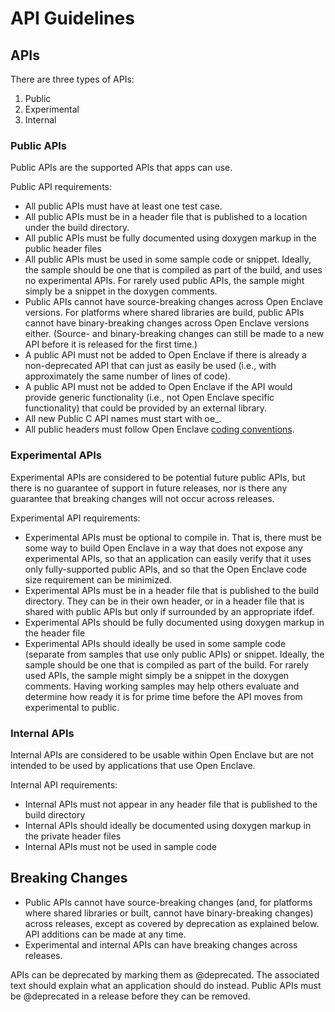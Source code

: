 # API Guidelines

## APIs

There are three types of APIs: 

1. Public
2. Experimental
3. Internal

### Public APIs

Public APIs are the supported APIs that apps can use. 

Public API requirements: 

* All public APIs must have at least one test case.
* All public APIs must be in a header file that is published to a location under the build directory.
* All public APIs must be fully documented using doxygen markup in the public header files
* All public APIs must be used in some sample code or snippet. Ideally, the sample
  should be one that is compiled as part of the build, and uses no experimental APIs. For rarely 
  used public APIs, the sample might simply be a snippet in the doxygen comments.
* Public APIs cannot have source-breaking changes across Open Enclave versions. For platforms 
  where shared libraries are build, public APIs cannot have binary-breaking changes across 
  Open Enclave versions either. (Source- and binary-breaking changes can still be made to a new 
  API before it is released for the first time.)
* A public API must not be added to Open Enclave if there is already a non-deprecated API that can just 
  as easily be used (i.e., with approximately the same number of lines of code).
* A public API must not be added to Open Enclave if the API would provide generic functionality
  (i.e., not Open Enclave specific functionality) that could be provided by an external library.
* All new Public C API names must start with oe_.
* All public headers must follow Open Enclave [coding conventions](DevelopmentGuide.md).

### Experimental APIs

Experimental APIs are considered to be potential future public APIs, but there is no guarantee 
of support in future releases, nor is there any guarantee that breaking changes will not occur 
across releases. 

Experimental API requirements: 

* Experimental APIs must be optional to compile in. That is, there must be some way to build
  Open Enclave in a way that does not expose any experimental APIs, so that an application
  can easily verify that it uses only fully-supported public APIs, and so that the Open Enclave
  code size requirement can be minimized.
* Experimental APIs must be in a header file that is published to the build directory. They
  can be in their own header, or in a header file that is shared with public APIs but only
  if surrounded by an appropriate ifdef.
* Experimental APIs should be fully documented using doxygen markup in the header file
* Experimental APIs should ideally be used in some sample code (separate from samples that
  use only public APIs) or snippet. Ideally, the sample should be one that is compiled as part
  of the build. For rarely used APIs, the sample might simply be a snippet in the doxygen
  comments. Having working samples may help others evaluate and determine how ready it is for
  prime time before the API moves from experimental to public.

### Internal APIs

Internal APIs are considered to be usable within Open Enclave but are not intended to be
used by applications that use Open Enclave. 

Internal API requirements: 

* Internal APIs must not appear in any header file that is published to the build directory
* Internal APIs should ideally be documented using doxygen markup in the private header files
* Internal APIs must not be used in sample code

## Breaking Changes

* Public APIs cannot have source-breaking changes (and, for platforms where shared libraries or built,
  cannot have binary-breaking changes) across releases, except as covered by deprecation as explained
  below. API additions can be made at any time.
* Experimental and internal APIs can have breaking changes across releases.

APIs can be deprecated by marking them as @deprecated. The associated text should explain what
an application should do instead. Public APIs must be @deprecated in a release before they can be
removed.
